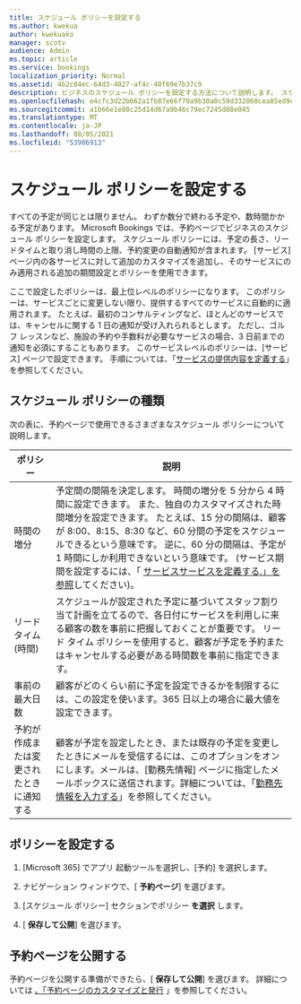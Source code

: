 ```yaml
---
title: スケジュール ポリシーを設定する
ms.author: kwekua
author: kwekuako
manager: scotv
audience: Admin
ms.topic: article
ms.service: bookings
localization_priority: Normal
ms.assetid: 4b2c84ec-64d3-4027-af4c-40f69e7b37c9
description: ビジネスのスケジュール ポリシーを設定する方法について説明します。 スケジュール ポリシーには、予定の長さ、および受け入れ可能なリードとキャンセルの時間が含まれます。
ms.openlocfilehash: e4cfc3d22b662a1fb87e66f70a9b30a0c59d332060cea85ed9c0b409ec1e289d
ms.sourcegitcommit: a1b66e1e80c25d14d67a9b46c79ec7245d88e045
ms.translationtype: MT
ms.contentlocale: ja-JP
ms.lasthandoff: 08/05/2021
ms.locfileid: "53906913"
---
```

# <a name="set-your-scheduling-policies"></a>スケジュール ポリシーを設定する

すべての予定が同じとは限りません。 わずか数分で終わる予定や、数時間かかる予定があります。 Microsoft Bookings では、予約ページでビジネスのスケジュール ポリシーを設定します。 スケジュール ポリシーには、予定の長さ、リードタイムと取り消し時間の上限、予約変更の自動通知が含まれます。 [サービス] ページ内の各サービスに対して追加のカスタマイズを追加し、そのサービスにのみ適用される追加の期間設定とポリシーを使用できます。

ここで設定したポリシーは、最上位レベルのポリシーになります。 このポリシーは、サービスごとに変更しない限り、提供するすべてのサービスに自動的に適用されます。 たとえば、最初のコンサルティングなど、ほとんどのサービスでは、キャンセルに関する 1 日の通知が受け入れられるとします。 ただし、ゴルフ レッスンなど、施設の予約や手数料が必要なサービスの場合、3 日前までの通知を必須にすることもあります。 このサービスレベルのポリシーは、[サービス] ページで設定できます。 手順については、「[サービスの提供内容を定義する](define-service-offerings.md)」を参照してください。

## <a name="types-of-scheduling-policies"></a>スケジュール ポリシーの種類

次の表に、予約ページで使用できるさまざまなスケジュール ポリシーについて説明します。

| ポリシー | 説明 |
|---|---|
| 時間の増分 | 予定間の間隔を決定します。 時間の増分を 5 分から 4 時間に設定できます。 また、独自のカスタマイズされた時間増分を設定できます。 たとえば、15 分の間隔は、顧客が 8:00、8:15、8:30 など、60 分間の予定をスケジュールできるという意味です。 逆に、60 分の間隔は、予定が 1 時間にしか利用できないという意味です。 (サービス期間を設定するには、「 [サービスサービスを定義する.」を参照](define-service-offerings.md)してください)。 |
| リードタイム (時間) | スケジュールが設定された予定に基づいてスタッフ割り当て計画を立てるので、各日付にサービスを利用しに来る顧客の数を事前に把握しておくことが重要です。 リード タイム ポリシーを使用すると、顧客が予定を予約またはキャンセルする必要がある時間数を事前に指定できます。 |
| 事前の最大日数 | 顧客がどのくらい前に予定を設定できるかを制限するには、この設定を使います。365 日以上の場合に最大値を設定できます。 |
| 予約が作成または変更されたときに通知する | 顧客が予定を設定したとき、または既存の予定を変更したときにメールを受信するには、このオプションをオンにします。メールは、[勤務先情報] ページに指定したメールボックスに送信されます。詳細については、「[勤務先情報を入力する](enter-business-information.md)」を参照してください。   |

## <a name="set-your-policies"></a>ポリシーを設定する

1. [Microsoft 365] でアプリ 起動ツールを選択し、[予約] を選択します。

1. ナビゲーション ウィンドウで、[ **予約ページ**] を選びます。

1. [スケジュール ポリシー] セクションでポリシー **を選択** します。

1. [ **保存して公開**] を選びます。

## <a name="publish-the-booking-page"></a>予約ページを公開する

予約ページを公開する準備ができたら、[ **保存して公開**] を選びます。 詳細については [、「予約ページのカスタマイズと発行](customize-booking-page.md) 」を参照してください。
